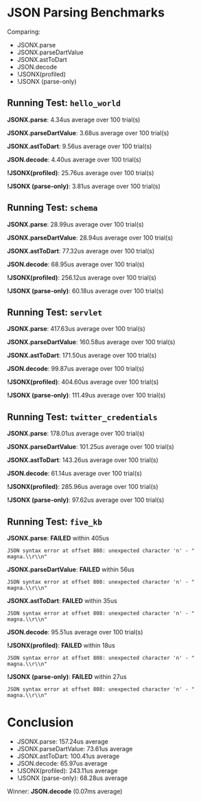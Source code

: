 # JSON Parsing Benchmarks
Comparing: 
  * JSONX.parse
  * JSONX.parseDartValue
  * JSONX.astToDart
  * JSON.decode
  * !JSONX(profiled)
  * !JSONX (parse-only)

## Running Test: `hello_world`
 **JSONX.parse**: 4.34us average over 100 trial(s)

 **JSONX.parseDartValue**: 3.68us average over 100 trial(s)

 **JSONX.astToDart**: 9.56us average over 100 trial(s)

 **JSON.decode**: 4.40us average over 100 trial(s)

 **!JSONX(profiled)**: 25.76us average over 100 trial(s)

 **!JSONX (parse-only)**: 3.81us average over 100 trial(s)

## Running Test: `schema`
 **JSONX.parse**: 28.99us average over 100 trial(s)

 **JSONX.parseDartValue**: 28.94us average over 100 trial(s)

 **JSONX.astToDart**: 77.32us average over 100 trial(s)

 **JSON.decode**: 68.95us average over 100 trial(s)

 **!JSONX(profiled)**: 256.12us average over 100 trial(s)

 **!JSONX (parse-only)**: 60.18us average over 100 trial(s)

## Running Test: `servlet`
 **JSONX.parse**: 417.63us average over 100 trial(s)

 **JSONX.parseDartValue**: 160.58us average over 100 trial(s)

 **JSONX.astToDart**: 171.50us average over 100 trial(s)

 **JSON.decode**: 99.87us average over 100 trial(s)

 **!JSONX(profiled)**: 404.60us average over 100 trial(s)

 **!JSONX (parse-only)**: 111.49us average over 100 trial(s)

## Running Test: `twitter_credentials`
 **JSONX.parse**: 178.01us average over 100 trial(s)

 **JSONX.parseDartValue**: 101.25us average over 100 trial(s)

 **JSONX.astToDart**: 143.26us average over 100 trial(s)

 **JSON.decode**: 61.14us average over 100 trial(s)

 **!JSONX(profiled)**: 285.96us average over 100 trial(s)

 **!JSONX (parse-only)**: 97.62us average over 100 trial(s)

## Running Test: `five_kb`
**JSONX.parse**: **FAILED** within 405us

```JSON syntax error at offset 808: unexpected character 'n' - " magna.\\r\\n"```


**JSONX.parseDartValue**: **FAILED** within 56us

```JSON syntax error at offset 808: unexpected character 'n' - " magna.\\r\\n"```


**JSONX.astToDart**: **FAILED** within 35us

```JSON syntax error at offset 808: unexpected character 'n' - " magna.\\r\\n"```


 **JSON.decode**: 95.51us average over 100 trial(s)

**!JSONX(profiled)**: **FAILED** within 18us

```JSON syntax error at offset 808: unexpected character 'n' - " magna.\\r\\n"```


**!JSONX (parse-only)**: **FAILED** within 27us

```JSON syntax error at offset 808: unexpected character 'n' - " magna.\\r\\n"```



# Conclusion
  * JSONX.parse: 157.24us average
  * JSONX.parseDartValue: 73.61us average
  * JSONX.astToDart: 100.41us average
  * JSON.decode: 65.97us average
  * !JSONX(profiled): 243.11us average
  * !JSONX (parse-only): 68.28us average

Winner: **JSON.decode** (0.07ms average)
